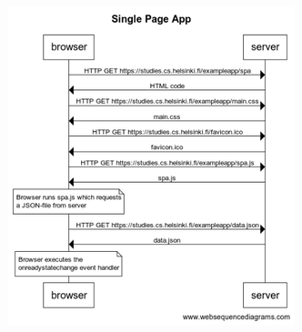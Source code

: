 ![SPA diagram](https://github.com/tampoldtimothy/Fullstack-Open-Exercises/blob/main/part0/diagrams/Single%20Page%20App.png?raw=true)

